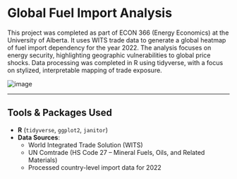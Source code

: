# Global Fuel Import Analysis

This project was completed as part of ECON 366 (Energy Economics) at the University of Alberta. It uses WITS trade data to generate a global heatmap of fuel import dependency for the year 2022. The analysis focuses on energy security, highlighting geographic vulnerabilities to global price shocks. Data processing was completed in R using tidyverse, with a focus on stylized, interpretable mapping of trade exposure.

![image](https://github.com/user-attachments/assets/e65f149a-0dca-4719-8800-43ac6edfcd16)

---

## Tools & Packages Used

- **R** (`tidyverse`, `ggplot2`, `janitor`)
- **Data Sources**:
  - World Integrated Trade Solution (WITS)
  - UN Comtrade (HS Code 27 – Mineral Fuels, Oils, and Related Materials)
  - Processed country-level import data for 2022
